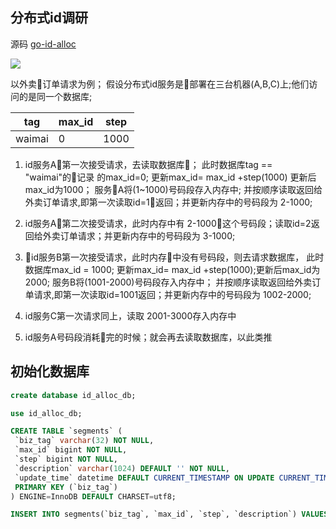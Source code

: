 ## 分布式id调研


源码
[go-id-alloc](https://github.com/owenliang/go-id-alloc)

![](http://ww1.sinaimg.cn/large/006dizvAly1g1xng0yh1uj30gc0duwen.jpg)

以外卖订单请求为例；
假设分布式id服务是部署在三台机器(A,B,C)上;他们访问的是同一个数据库;

tag | max_id |step
----|-------|-----
waimai| 0 | 1000


  1. id服务A第一次接受请求，去读取数据库；
   此时数据库tag == "waimai"的记录
    的max_id=0;  更新max_id= max_id +step(1000) 更新后max_id为1000；
   服务A将(1~1000)号码段存入内存中; 
   并按顺序读取返回给外卖订单请求,即第一次读取id=1返回；并更新内存中的号码段为 2-1000;

  2. id服务A第二次接受请求，此时内存中有 2-1000这个号码段；读取id=2返回给外卖订单请求；并更新内存中的号码段为 3-1000;

  3. id服务B第一次接受请求，此时内存中没有号码段，则去请求数据库，
    此时数据库max_id = 1000; 更新max_id= max_id +step(1000);更新后max_id为2000;
    服务B将(1001-2000)号码段存入内存中；
    并按顺序读取返回给外卖订单请求,即第一次读取id=1001返回；并更新内存中的号码段为 1002-2000;

  3. id服务C第一次请求同上，读取 2001-3000存入内存中

  4. id服务A号码段消耗完的时候；就会再去读取数据库，以此类推
  








## 初始化数据库

```sql
create database id_alloc_db;

use id_alloc_db;

CREATE TABLE `segments` (
 `biz_tag` varchar(32) NOT NULL,
 `max_id` bigint NOT NULL,
 `step` bigint NOT NULL,
 `description` varchar(1024) DEFAULT '' NOT NULL,
 `update_time` datetime DEFAULT CURRENT_TIMESTAMP ON UPDATE CURRENT_TIMESTAMP,
 PRIMARY KEY (`biz_tag`)
) ENGINE=InnoDB DEFAULT CHARSET=utf8;

INSERT INTO segments(`biz_tag`, `max_id`, `step`, `description`) VALUES('test', 0, 100000, "test业务ID池");
```



